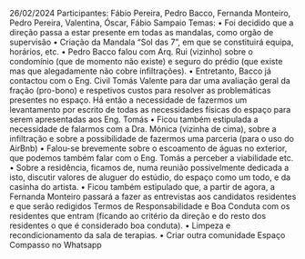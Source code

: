26/02/2024
Participantes: Fábio Pereira, Pedro Bacco, Fernanda Monteiro, Pedro Pereira, Valentina, Óscar, Fábio Sampaio
Temas:
    • Foi decidido que a direção passa a estar presente em todas as mandalas, como orgão de supervisão
    • Criação da Mandala “Sol das 7”, em que se constituirá equipa, horários, etc.
    • Pedro Bacco falou com Arq. Rui (vizinho) sobre o condomínio (que de momento não existe) e seguro do prédio (que existe mas que alegadamente não cobre infiltrações).
    • Entretanto, Bacco já contactou com o Eng. Civil Tomás Valente para dar uma avaliação geral da fração (pro-bono) e respetivos custos para resolver as problemáticas presentes no espaço. Há então a necessidade de fazermos um levantamento por escrito de todas as necessidades físicas do espaço para serem apresentadas aos Eng. Tomás
    • Ficou também estipulada a necessidade de falarmos com a Dra. Mónica (vizinha de cima), sobre a infiltração e sobre a possibilidade de fazermos uma parceria (para o uso do AirBnb)
    • Falou-se brevemente sobre o escoamento de águas no exterior, que podemos também falar com o Eng. Tomás a perceber a viabilidade etc.
    • Sobre a residência, ficamos de, numa reunião possivelmente dedicada a isto, discutir valores de aluguer do estúdio, do espaço como um todo, e da casinha do artista.
    • Ficou também estipulado que, a partir de agora, a Fernanda Monteiro passará a fazer as entrevistas aos candidatos residentes e que serão redigidos Termos de Responsabilidade e Boa Conduta com os residentes que entram (ficando ao critério da direção e do resto dos residentes o que é considerado boa conduta).
    • Limpeza e recondicionamento da sala de terapias.
    • Criar outra comunidade Espaço Compasso no Whatsapp
